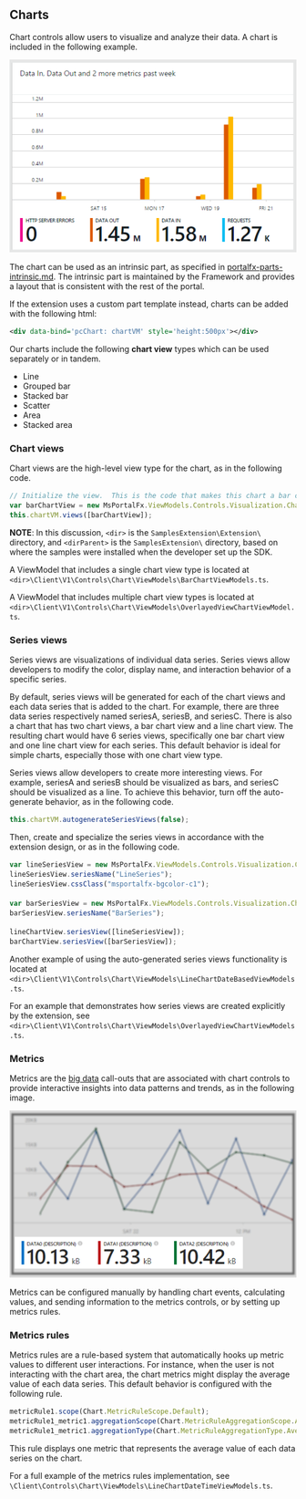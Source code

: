 <a name="charts"></a>
## Charts

Chart controls allow users to visualize and analyze their data. A  chart is included in the following example.

![alt-text](../media/portalfx-ui-concepts/chart.png "Extensions can host multiple areas")

The chart can be used as an intrinsic part, as specified in [portalfx-parts-intrinsic.md](portalfx-parts-intrinsic.md). The intrinsic part is maintained by the Framework and provides a layout that is consistent with the rest of the portal.

If the extension uses a custom part template instead, charts can be added with the following html:

```xml
<div data-bind='pcChart: chartVM' style='height:500px'></div>
```


Our charts include the following **chart view** types which can be used separately or in tandem.

* Line
* Grouped bar
* Stacked bar
* Scatter
* Area
* Stacked area 

<a name="charts-chart-views"></a>
### Chart views

Chart views are the high-level view type for the chart, as in the following code.

```ts
// Initialize the view.  This is the code that makes this chart a bar chart.
var barChartView = new MsPortalFx.ViewModels.Controls.Visualization.Chart.BarChartView<string, number>(MsPortalFx.ViewModels.Controls.Visualization.Chart.BarChartType.Grouped);
this.chartVM.views([barChartView]);
```

**NOTE**: In this discussion, `<dir>` is the `SamplesExtension\Extension\` directory, and  `<dirParent>`  is the `SamplesExtension\` directory, based on where the samples were installed when the developer set up the SDK. 

A ViewModel that includes a single chart view type is located at `<dir>\Client\V1\Controls\Chart\ViewModels\BarChartViewModels.ts`.

A ViewModel that includes  multiple chart view types is located at `<dir>\Client\V1\Controls\Chart\ViewModels\OverlayedViewChartViewModel.ts`.

<a name="charts-series-views"></a>
### Series views

Series views are visualizations of individual data series. Series views allow developers to modify the color, display name, and interaction behavior of a specific series.

By default, series views will be generated for each of the chart views and each data series that is added to the chart. For example, there are  three data series respectively named seriesA, seriesB, and seriesC. There is also a chart that has two chart views, a bar chart view and a line chart view. The resulting chart would have 6 series views, specifically one  bar chart view and one line chart view for each series. This default behavior is ideal for simple charts, especially those with one chart view type.

Series views allow developers to create more interesting views. For example, seriesA and seriesB should be visualized as bars, and seriesC should be visualized as a line. To achieve this behavior, turn off the auto-generate behavior, as in the following code.

```ts
this.chartVM.autogenerateSeriesViews(false);
```

Then, create and specialize the series views in accordance with the extension design, or as in the following code.

```ts
var lineSeriesView = new MsPortalFx.ViewModels.Controls.Visualization.Chart.LineChartSeriesView<string, number>();
lineSeriesView.seriesName("LineSeries");
lineSeriesView.cssClass("msportalfx-bgcolor-c1");

var barSeriesView = new MsPortalFx.ViewModels.Controls.Visualization.Chart.SeriesView<string, number>(MsPortalFx.ViewModels.Controls.Visualization.Chart.BarChartType.Stacked);
barSeriesView.seriesName("BarSeries");

lineChartView.seriesView([lineSeriesView]);
barChartView.seriesView([barSeriesView]);
```

<!-- TODO: Determine the whereabouts of this sample, because it no longer ships with the SDK under the following name. -->
Another example of using the auto-generated series views functionality is located at 
`<dir>\Client\V1\Controls\Chart\ViewModels\LineChartDateBasedViewModels.ts`.

For an example that demonstrates how series views are created explicitly by the extension, see 
`<dir>\Client\V1\Controls\Chart\ViewModels\OverlayedViewChartViewModels.ts`.

<a name="charts-metrics"></a>
### Metrics

Metrics are the [big data](portalfx-extensions-glossary-controls.md) call-outs that are associated with chart controls to provide interactive insights into data patterns and trends, as in the following image.

![alt-text](../media/portalfx-ui-concepts/chartMetrics.png "Chart metrics")

Metrics can be configured manually by handling chart events, calculating values, and sending information to the metrics controls, or by setting up metrics rules.

<a name="charts-metrics-rules"></a>
### Metrics rules

Metrics rules are a rule-based system that automatically hooks up metric values to different user interactions. For instance, when the user is not interacting with the chart area, the chart metrics might display the average value of each data series. This default behavior is configured with the following rule. 

```ts
metricRule1.scope(Chart.MetricRuleScope.Default);
metricRule1_metric1.aggregationScope(Chart.MetricRuleAggregationScope.AllSeparately);
metricRule1_metric1.aggregationType(Chart.MetricRuleAggregationType.AverageY);
```

This rule displays one metric that represents the average value of each data series on the chart.

<!-- TODO: Determine the whereabouts of this sample, because it no longer ships with the SDK under the following name. Might it be Client\V1\Controls\Metrics\ViewModels\MetricsViewModels.ts -->

For a full example of the metrics rules implementation, see `\Client\Controls\Chart\ViewModels\LineChartDateTimeViewModels.ts`.
